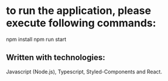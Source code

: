 # to run the application, please execute following commands:
npm install 
npm run start

## Written with technologies:
Javascript (Node.js), Typescript, Styled-Components and React.